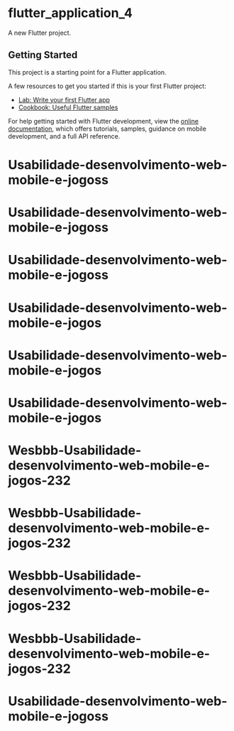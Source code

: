 # flutter_application_4

A new Flutter project.

## Getting Started

This project is a starting point for a Flutter application.

A few resources to get you started if this is your first Flutter project:

- [Lab: Write your first Flutter app](https://docs.flutter.dev/get-started/codelab)
- [Cookbook: Useful Flutter samples](https://docs.flutter.dev/cookbook)

For help getting started with Flutter development, view the
[online documentation](https://docs.flutter.dev/), which offers tutorials,
samples, guidance on mobile development, and a full API reference.
# Usabilidade-desenvolvimento-web-mobile-e-jogoss
# Usabilidade-desenvolvimento-web-mobile-e-jogoss
# Usabilidade-desenvolvimento-web-mobile-e-jogoss
# Usabilidade-desenvolvimento-web-mobile-e-jogos
# Usabilidade-desenvolvimento-web-mobile-e-jogos
# Usabilidade-desenvolvimento-web-mobile-e-jogos
# Wesbbb-Usabilidade-desenvolvimento-web-mobile-e-jogos-232
# Wesbbb-Usabilidade-desenvolvimento-web-mobile-e-jogos-232
# Wesbbb-Usabilidade-desenvolvimento-web-mobile-e-jogos-232
# Wesbbb-Usabilidade-desenvolvimento-web-mobile-e-jogos-232
# Usabilidade-desenvolvimento-web-mobile-e-jogoss
